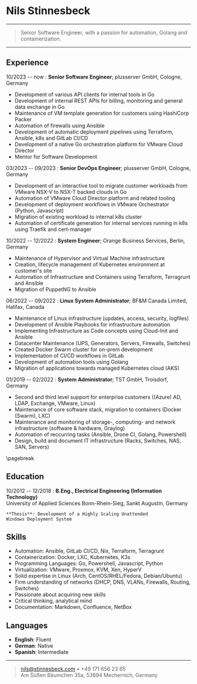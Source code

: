 Nils Stinnesbeck
============

----
 
> Senior Software Engineer, with a passion for automation, Golang and containerization.
 
----

Experience
----------

10/2023 -- now
:  **Senior Software Engineer**; plusserver GmbH, Cologne, Germany

* Development of various API clients for internal tools in Go
* Development of internal REST APIs for billing, monitoring and general data exchange in Go
* Maintenance of VM template generation for customers using HashiCorp Packer
* Automation of firewalls using Ansible
* Development of automatic deployment pipelines using Terraform, Ansible, k8s and GitLab CI/CD
* Development of a native Go orchestration platform for VMware Cloud Director
* Mentor for Software Development

03/2023 -- 09/2023
:  **Senior DevOps Engineer**; plusserver GmbH, Cologne, Germany

* Development of an interactive tool to migrate customer workloads from VMware NSX-V to NSX-T backed clouds in Go
* Automation of VMware Cloud Director platform and related tooling
* Development of deployment workflows in VMware Orchestrator (Python, Javascript)
* Migration of existing workload to internal k8s cluster
* Automation of certificate generation for internal services running in k8s using Traefik and cert-manager

10/2022 -- 12/2022
:  **System Engineer**; Orange Business Services, Berlin, Germany

* Maintenance of Hypervisor and Virtual Machine infrastructure
* Creation, lifecycle management of Kubernetes environment at customer's site
* Automation of Infrastructure and Containers using Terraform, Terragrunt and Ansible
* Migration of PuppetNG to Ansible

06/2022 -- 09/2022
:   **Linux System Administrator**; BF&M Canada Limited, Halifax, Canada

* Maintenance of Linux infrastructure (updates, access, security, logfiles)
* Development of Ansible Playbooks for infrastructure automation
* Implementing Infrastructure as Code concepts using Cloud-Init and Ansible
* Datacenter Maintenance (UPS, Generators, Servers, Firewalls, Switches)
* Created Docker Swarm cluster for on-prem development
* Implementation of CI/CD workflows in GitLab
* Development of automation tools using Golang
* Migration of applications towards managed Kubernetes cloud (AKS)

01/2019 -- 02/2022
:   **System Administrator**; TST GmbH, Troisdorf, Germany

* Second and third level support for enterprise customers ((Azure) AD, LDAP, Exchange, VMware, Linux)
* Maintenance of core software stack, migration to containers (Docker (Swarm), LXC)
* Maintenance and monitoring of storage-, computing- and network infrastructure (software & hardware, Graylog)
* Automation of reccurring tasks (Ansible, Drone CI, Golang, Powershell)
* Design, build and document IT infrastructure (Racks, Switches, NAS, SAN, Servers)

<!---
04/2018 -- 12/2018
:   **Student Employee**; TST GmbH, Troisdorf, Germany

* First level support for enterprise customers ((Azure) AD, LDAP, Exchange, VMware, Linux)
* Maintenance and monitoring of storage-, computing- and network infrastructure (software & hardware)

08/2016 -- 02/2018
:   **Student Employee**; DACS Laboratories, Erkrath, Germany

* Quality Assurance Tester for in-house interactive media analysis software
* Development of modules for scheduled mass-deployments of Linux/Windows machines for Hive
* Creation and maintenance of virtual machines for deployment tests
* Bachelor-Thesis project
--->

\pagebreak

Education
---------

10/2012 -- 12/2018
:   **B.Eng., Electrical Engineering (Information Technology)**\
University of Applied Sciences Bonn-Rhein-Sieg, Sankt Augustin, Germany

    **Thesis**: Development of a Highly Scaling Unattended
    Windows Deployment System


Skills
--------------------

* Automation: Ansible, GitLab CI/CD, Nix, Terraform, Terragrunt
* Containerization: Docker, LXC, Kubernetes, K3s
* Programming Languages: Go, Powershell, Javascript, Python
* Virtualization: VMware, Proxmox, KVM, Xen, HyperV
* Solid expertise in Linux (Arch, CentOS/RHEL/Fedora, Debian/Ubuntu)
* Firm understanding of networks (DHCP, DNS, VLANs, Firewalls, Routing, Switches)
* Passionate about acquiring new skills
* Critical thinking, analytical mind
* Documentation: Markdown, Confluence, NetBox

Languages
----------------------------------------

* **English**: Fluent
* **German**: Native
* **Spanish**: Intermediate

----

> <nils@stinnesbeck.com> • +49 171 656 23 65\
> Am Süßen Bäumchen 35a, 53894 Mechernich, Germany

